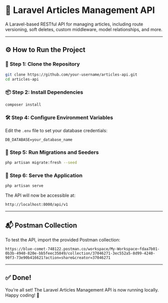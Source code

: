 # 📰 Laravel Articles Management API

A Laravel-based RESTful API for managing articles, including route versioning, soft deletes, custom middleware, model relationships, and more.

---

## ⚙️ How to Run the Project

### 📁 Step 1: Clone the Repository

```bash
git clone https://github.com/your-username/articles-api.git
cd articles-api
```

### 📦 Step 2: Install Dependencies

```bash
composer install
```

### 🛠️ Step 4: Configure Environment Variables

Edit the `.env` file to set your database credentials:

```
DB_DATABASE=your_database_name
```

### 🧱 Step 5: Run Migrations and Seeders

```bash
php artisan migrate:fresh --seed
```

### 🚀 Step 6: Serve the Application

```bash
php artisan serve
```

The API will now be accessible at:

```
http://localhost:8000/api/v1
```

---

## 📬 Postman Collection

To test the API, import the provided Postman collection:

```
https://blue-comet-748122.postman.co/workspace/My-Workspace~fdaa7b01-0b3b-4940-820e-bb5feec35849/collection/37046271-3ec552a5-8d99-4240-90f3-73e90b416621?action=share&creator=37046271 
```

---

## ✅ Done!

You’re all set! The Laravel Articles Management API is now running locally. Happy coding! 🎉